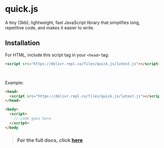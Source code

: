 # quick.js
A tiny (3kb), lightweight, fast JavaScript library that simplifies long, repetitive code, and makes it easier to write.


## Installation
For HTML, include this script tag in your `<head>` tag:
```html
<script src="https://delivr.repl.co/files/quick.js/latest.js"></script>
```
<br>

Example:

```html
<head>
  <script src="https://delivr.repl.co/files/quick.js/latest.js"></script>
</head>

<body>
  <script>
    // code goes here
  </script>
</body
```


> ### For the full docs, click [here](https://proudparrot2.gitbook.io/quick.js)
